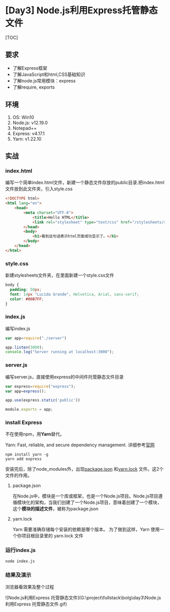 # [Day3] Node.js利用Express托管静态文件

[TOC]

## 要求

- 了解Express框架
- 了解JavaScript和html,CSS基础知识
- 了解node.js常用模块：express
- 了解require, exports

## 环境

1. OS: Win10
2. Node.js: v12.19.0
3. Notepad++
4. Express: v4.17.1
5. Yarn: v1.22.10

## 实战

### index.html

编写一个简单index.html文件，新建一个静态文件存放的public目录.把index.html文件放到此文件夹，引入style.css

```html
<!DOCTYPE html>
<html lang="en">
	<head>
		<meta charset="UTF-8">
			<title>Hello HTML</title>
			<link rel="stylesheet" type="text/css" href="/stylesheets/style.css" />
		</head>
		<body>
			<h1>看到这句话表示html页面成功显示了。</h1>
		</body>
	</head>
</html>
```

### style.css

新建stylesheets文件夹，在里面新建一个style.css文件

```css
body {
  padding: 50px;
  font: 14px "Lucida Grande", Helvetica, Arial, sans-serif;
  color: #00B7FF;
}

```

### index.js

编写index.js

```javascript
var app=require("./server")

app.listen(3000);
console.log("Server running at localhost:3000");
```

### server.js

编写server.js，直接使用express的中间件托管静态文件目录

```javascript
var express=require("express");
var app=express();

app.use(express.static('public'))

module.exports = app;
```

### install Express

不在使用npm，用**Yarn**替代。

Yarn: Fast, reliable, and secure dependency management. 详细参考[官网](https://github.com/yarnpkg/yarn)

```shell
npm install yarn -g
yarn add express
```

安装完后，除了node_modules外，出现[package.json](https://docs.npmjs.com/files/package.json) 和[yarn.lock](https://classic.yarnpkg.com/en/docs/yarn-lock/) 文件。这2个文件的作用。

1. package.json

   在Node.js中，模块是一个库或框架，也是一个Node.js项目。Node.js项目遵循模块化的架构，当我们创建了一个Node.js项目，意味着创建了一个模块，这个**模块的描述文件**，被称为package.json

2. yarn.lock

   Yarn 需要准确存储每个安装的依赖是哪个版本。 为了做到这样，Yarn 使用一个你项目根目录里的 yarn.lock 文件

### 运行index.js

```shell
node index.js
```

### 结果及演示

浏览器看效果及整个过程

![Node.js利用Express 托管静态文件](G:\project\fullstack\bolg\day3\Node.js利用Express 托管静态文件.gif)





